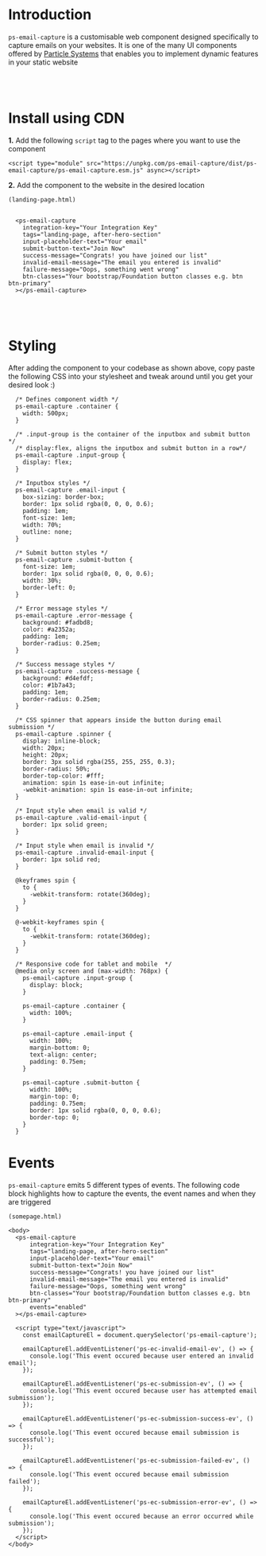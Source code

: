 # Introduction

`ps-email-capture` is a customisable web component designed specifically to capture emails on your websites. It is one of the many UI components offered by [Particle Systems](https://particle.systems) that enables you to implement dynamic features in your static website

<br/>
<br/>

# Install using CDN

**1.** Add the following `script` tag to the pages where you want to use the component

```
<script type="module" src="https://unpkg.com/ps-email-capture/dist/ps-email-capture/ps-email-capture.esm.js" async></script>
```

**2.** Add the component to the website in the desired location

```
(landing-page.html)


  <ps-email-capture
    integration-key="Your Integration Key"
    tags="landing-page, after-hero-section"
    input-placeholder-text="Your email"
    submit-button-text="Join Now"
    success-message="Congrats! you have joined our list"
    invalid-email-message="The email you entered is invalid"
    failure-message="Oops, something went wrong"
    btn-classes="Your bootstrap/Foundation button classes e.g. btn btn-primary"
  ></ps-email-capture>
```

<br/>
<br/>

# Styling

After adding the component to your codebase as shown above, copy paste the following CSS into your stylesheet and tweak around until you get your desired look :)

```
  /* Defines component width */
  ps-email-capture .container {
    width: 500px;
  }

  /* .input-group is the container of the inputbox and submit button */
  /* display:flex, aligns the inputbox and submit button in a row*/
  ps-email-capture .input-group {
    display: flex;
  }

  /* Inputbox styles */
  ps-email-capture .email-input {
    box-sizing: border-box;
    border: 1px solid rgba(0, 0, 0, 0.6);
    padding: 1em;
    font-size: 1em;
    width: 70%;
    outline: none;
  }

  /* Submit button styles */
  ps-email-capture .submit-button {
    font-size: 1em;
    border: 1px solid rgba(0, 0, 0, 0.6);
    width: 30%;
    border-left: 0;
  }

  /* Error message styles */
  ps-email-capture .error-message {
    background: #fadbd8;
    color: #a2352a;
    padding: 1em;
    border-radius: 0.25em;
  }

  /* Success message styles */
  ps-email-capture .success-message {
    background: #d4efdf;
    color: #1b7a43;
    padding: 1em;
    border-radius: 0.25em;
  }

  /* CSS spinner that appears inside the button during email submission */
  ps-email-capture .spinner {
    display: inline-block;
    width: 20px;
    height: 20px;
    border: 3px solid rgba(255, 255, 255, 0.3);
    border-radius: 50%;
    border-top-color: #fff;
    animation: spin 1s ease-in-out infinite;
    -webkit-animation: spin 1s ease-in-out infinite;
  }

  /* Input style when email is valid */
  ps-email-capture .valid-email-input {
    border: 1px solid green;
  }

  /* Input style when email is invalid */
  ps-email-capture .invalid-email-input {
    border: 1px solid red;
  }

  @keyframes spin {
    to {
      -webkit-transform: rotate(360deg);
    }
  }

  @-webkit-keyframes spin {
    to {
      -webkit-transform: rotate(360deg);
    }
  }

  /* Responsive code for tablet and mobile  */
  @media only screen and (max-width: 768px) {
    ps-email-capture .input-group {
      display: block;
    }

    ps-email-capture .container {
      width: 100%;
    }

    ps-email-capture .email-input {
      width: 100%;
      margin-bottom: 0;
      text-align: center;
      padding: 0.75em;
    }

    ps-email-capture .submit-button {
      width: 100%;
      margin-top: 0;
      padding: 0.75em;
      border: 1px solid rgba(0, 0, 0, 0.6);
      border-top: 0;
    }
  }
```

# Events

`ps-email-capture` emits 5 different types of events. The following code block highlights how to capture the events, the event names and when they are triggered

```
(somepage.html)

<body>
  <ps-email-capture
      integration-key="Your Integration Key"
      tags="landing-page, after-hero-section"
      input-placeholder-text="Your email"
      submit-button-text="Join Now"
      success-message="Congrats! you have joined our list"
      invalid-email-message="The email you entered is invalid"
      failure-message="Oops, something went wrong"
      btn-classes="Your bootstrap/Foundation button classes e.g. btn btn-primary"
      events="enabled"
  ></ps-email-capture>

  <script type="text/javascript">
    const emailCaptureEl = document.querySelector('ps-email-capture');

    emailCaptureEl.addEventListener('ps-ec-invalid-email-ev', () => {
      console.log('This event occured because user entered an invalid email');
    });

    emailCaptureEl.addEventListener('ps-ec-submission-ev', () => {
      console.log('This event occured because user has attempted email submission');
    });

    emailCaptureEl.addEventListener('ps-ec-submission-success-ev', () => {
      console.log('This event occured because email submission is successful');
    });

    emailCaptureEl.addEventListener('ps-ec-submission-failed-ev', () => {
      console.log('This event occured because email submission failed');
    });

    emailCaptureEl.addEventListener('ps-ec-submission-error-ev', () => {
      console.log('This event occured because an error occurred while submission');
    });
  </script>
</body>
```
